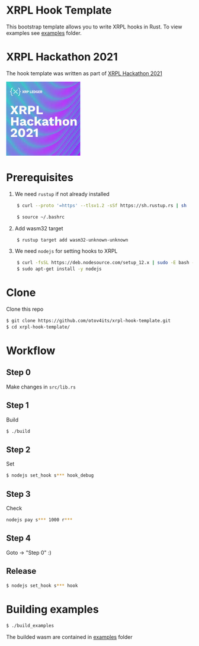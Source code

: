 # XRPL Hook Template

This bootstrap template allows you to write XRPL hooks in Rust.
To view examples see [examples](examples) folder.

# XRPL Hackathon 2021

The hook template was written as part of [XRPL Hackathon 2021](https://xrpl-hackathon-2021.devpost.com/)

![](XRPL2021HACK.jpg)

# Prerequisites

1. We need `rustup` if not already installed
```bash
    $ curl --proto '=https' --tlsv1.2 -sSf https://sh.rustup.rs | sh
```

```bash
    $ source ~/.bashrc
```

2. Add wasm32 target

```bash
    $ rustup target add wasm32-unknown-unknown
```


3. We need `nodejs` for setting hooks to XRPL

```bash
    $ curl -fsSL https://deb.nodesource.com/setup_12.x | sudo -E bash -
    $ sudo apt-get install -y nodejs
```

# Clone

Clone this repo

```bash
$ git clone https://github.com/otov4its/xrpl-hook-template.git
$ cd xrpl-hook-template/
```

# Workflow

## Step 0
Make changes in `src/lib.rs`

## Step 1
Build
```bash
$ ./build
```

## Step 2
Set
```bash
$ nodejs set_hook s*** hook_debug
```

## Step 3
Check
```bash
nodejs pay s*** 1000 r***
```

## Step 4

Goto -> "Step 0" :)

## Release

```bash
$ nodejs set_hook s*** hook
```

# Building examples

```bash
$ ./build_examples
```
The builded wasm are contained in [examples](examples) folder
